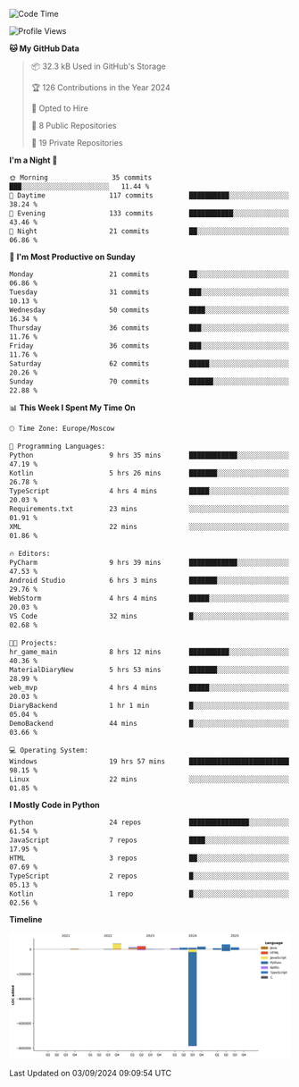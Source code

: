 <!--START_SECTION:waka-->
![Code Time](http://img.shields.io/badge/Code%20Time-503%20hrs%2029%20mins-blue)

![Profile Views](http://img.shields.io/badge/Profile%20Views-9-blue)

**🐱 My GitHub Data** 

> 📦 32.3 kB Used in GitHub's Storage 
 > 
> 🏆 126 Contributions in the Year 2024
 > 
> 💼 Opted to Hire
 > 
> 📜 8 Public Repositories 
 > 
> 🔑 19 Private Repositories 
 > 
**I'm a Night 🦉** 

```text
🌞 Morning                35 commits          ███░░░░░░░░░░░░░░░░░░░░░░   11.44 % 
🌆 Daytime                117 commits         ██████████░░░░░░░░░░░░░░░   38.24 % 
🌃 Evening                133 commits         ███████████░░░░░░░░░░░░░░   43.46 % 
🌙 Night                  21 commits          ██░░░░░░░░░░░░░░░░░░░░░░░   06.86 % 
```
📅 **I'm Most Productive on Sunday** 

```text
Monday                   21 commits          ██░░░░░░░░░░░░░░░░░░░░░░░   06.86 % 
Tuesday                  31 commits          ███░░░░░░░░░░░░░░░░░░░░░░   10.13 % 
Wednesday                50 commits          ████░░░░░░░░░░░░░░░░░░░░░   16.34 % 
Thursday                 36 commits          ███░░░░░░░░░░░░░░░░░░░░░░   11.76 % 
Friday                   36 commits          ███░░░░░░░░░░░░░░░░░░░░░░   11.76 % 
Saturday                 62 commits          █████░░░░░░░░░░░░░░░░░░░░   20.26 % 
Sunday                   70 commits          ██████░░░░░░░░░░░░░░░░░░░   22.88 % 
```


📊 **This Week I Spent My Time On** 

```text
🕑︎ Time Zone: Europe/Moscow

💬 Programming Languages: 
Python                   9 hrs 35 mins       ████████████░░░░░░░░░░░░░   47.19 % 
Kotlin                   5 hrs 26 mins       ███████░░░░░░░░░░░░░░░░░░   26.78 % 
TypeScript               4 hrs 4 mins        █████░░░░░░░░░░░░░░░░░░░░   20.03 % 
Requirements.txt         23 mins             ░░░░░░░░░░░░░░░░░░░░░░░░░   01.91 % 
XML                      22 mins             ░░░░░░░░░░░░░░░░░░░░░░░░░   01.86 % 

🔥 Editors: 
PyCharm                  9 hrs 39 mins       ████████████░░░░░░░░░░░░░   47.53 % 
Android Studio           6 hrs 3 mins        ███████░░░░░░░░░░░░░░░░░░   29.76 % 
WebStorm                 4 hrs 4 mins        █████░░░░░░░░░░░░░░░░░░░░   20.03 % 
VS Code                  32 mins             █░░░░░░░░░░░░░░░░░░░░░░░░   02.68 % 

🐱‍💻 Projects: 
hr_game_main             8 hrs 12 mins       ██████████░░░░░░░░░░░░░░░   40.36 % 
MaterialDiaryNew         5 hrs 53 mins       ███████░░░░░░░░░░░░░░░░░░   28.99 % 
web_mvp                  4 hrs 4 mins        █████░░░░░░░░░░░░░░░░░░░░   20.03 % 
DiaryBackend             1 hr 1 min          █░░░░░░░░░░░░░░░░░░░░░░░░   05.04 % 
DemoBackend              44 mins             █░░░░░░░░░░░░░░░░░░░░░░░░   03.66 % 

💻 Operating System: 
Windows                  19 hrs 57 mins      █████████████████████████   98.15 % 
Linux                    22 mins             ░░░░░░░░░░░░░░░░░░░░░░░░░   01.85 % 
```

**I Mostly Code in Python** 

```text
Python                   24 repos            ███████████████░░░░░░░░░░   61.54 % 
JavaScript               7 repos             ████░░░░░░░░░░░░░░░░░░░░░   17.95 % 
HTML                     3 repos             ██░░░░░░░░░░░░░░░░░░░░░░░   07.69 % 
TypeScript               2 repos             █░░░░░░░░░░░░░░░░░░░░░░░░   05.13 % 
Kotlin                   1 repo              █░░░░░░░░░░░░░░░░░░░░░░░░   02.56 % 
```



**Timeline**

![Lines of Code chart](https://raw.githubusercontent.com/adlemx/adlemx/main/assets/bar_graph.png)


 Last Updated on 03/09/2024 09:09:54 UTC
<!--END_SECTION:waka-->
